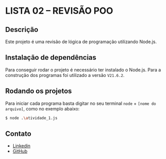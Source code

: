# LISTA 02 – REVISÃO POO


## Descrição

Este projeto é uma revisão de lógica de programação utilizando Node.js.

## Instalação de dependências
Para conseguir rodar o projeto é necessário ter instalado o Node.js. Para a construção dos programas foi utilizado a versão `V21.6.2`.


## Rodando os projetos
Para iniciar cada programa basta digitar no seu terminal `node` + `[nome do arquivo]`, como no exemplo abaixo:

```bash
$ node .\atividade_1.js
```

## Contato

* [Linkedin](https://www.linkedin.com/in/tatiane-pirico-911363a1/)
* [GitHub](https://github.com/TatianePirico)